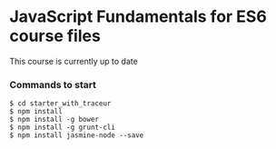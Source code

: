 JavaScript Fundamentals for ES6 course files
==========================

This course is currently up to date

### Commands to start
```
$ cd starter_with_traceur
$ npm install
$ npm install -g bower
$ npm install -g grunt-cli
$ npm install jasmine-node --save

```
